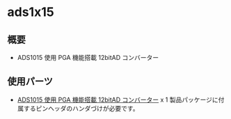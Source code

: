 # ads1x15

## 概要

- ADS1015 使用 PGA 機能搭載 12bitAD コンバーター

## 使用パーツ

- [ADS1015 使用 PGA 機能搭載 12bitAD コンバーター](https://akizukidenshi.com/catalog/g/g113838/) x 1 製品パッケージに付属するピンヘッダのハンダづけが必要です。
